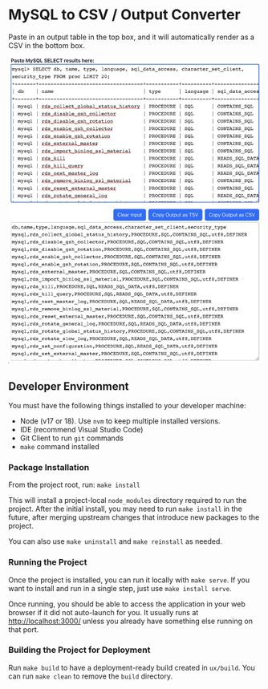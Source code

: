 # MySQL to CSV / Output Converter

Paste in an output table in the top box, and it will automatically render as a CSV in the bottom box.

<img src="./docs/images/example.png" width="800" />

## Developer Environment

You must have the following things installed to your developer machine:

* Node (v17 or 18). Use `nvm` to keep multiple installed versions.
* IDE (recommend Visual Studio Code)
* Git Client to run `git` commands
* `make` command installed

### Package Installation

From the project root, run: `make install`

This will install a project-local `node_modules` directory required to run the project. After the initial install, you may need to run `make install` in the future, after merging upstream changes that introduce new packages to the project.

You can also use `make uninstall` and `make reinstall` as needed.

### Running the Project

Once the project is installed, you can run it locally with `make serve`. If you want to install and run in a single step, just use `make install serve`.

Once running, you should be able to access the application in your web browser if it did not auto-launch for you. It usually runs at <http://localhost:3000/> unless you already have something else running on that port.

### Building the Project for Deployment

Run `make build` to have a deployment-ready build created in `ux/build`. You can run `make clean` to remove the `build` directory.
